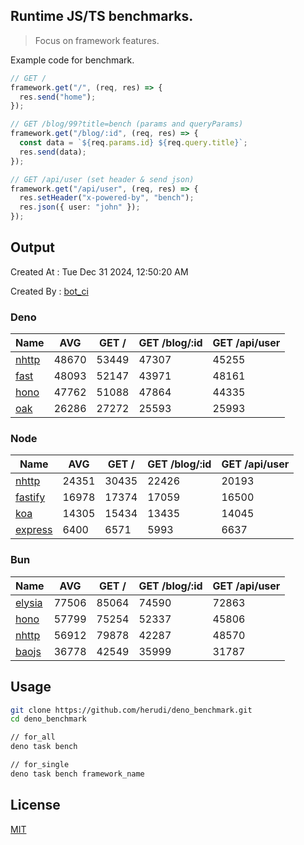 ## Runtime JS/TS benchmarks.

> Focus on framework features.

Example code for benchmark.
```ts
// GET /
framework.get("/", (req, res) => {
  res.send("home");
});

// GET /blog/99?title=bench (params and queryParams)
framework.get("/blog/:id", (req, res) => {
  const data = `${req.params.id} ${req.query.title}`;
  res.send(data);
});

// GET /api/user (set header & send json)
framework.get("/api/user", (req, res) => {
  res.setHeader("x-powered-by", "bench");
  res.json({ user: "john" });
});
```

## Output
Created At : Tue Dec 31 2024, 12:50:20 AM

Created By : [bot_ci](https://github.com/herudi/deno_benchmarks/commits?author=github-actions%5Bbot%5D)


### Deno
|Name|AVG|GET /|GET /blog/:id|GET /api/user|
|----|----|----|----|----|
|[nhttp](https://github.com/nhttp/nhttp)|48670|53449|47307|45255|
|[fast](https://github.com/danteissaias/fast)|48093|52147|43971|48161|
|[hono](https://github.com/honojs/hono)|47762|51088|47864|44335|
|[oak](https://github.com/oakserver/oak)|26286|27272|25593|25993|
  


### Node
|Name|AVG|GET /|GET /blog/:id|GET /api/user|
|----|----|----|----|----|
|[nhttp](https://github.com/nhttp/nhttp)|24351|30435|22426|20193|
|[fastify](https://github.com/fastify/fastify)|16978|17374|17059|16500|
|[koa](https://github.com/koajs/koa)|14305|15434|13435|14045|
|[express](https://github.com/expressjs/express)|6400|6571|5993|6637|
  


### Bun
|Name|AVG|GET /|GET /blog/:id|GET /api/user|
|----|----|----|----|----|
|[elysia](https://github.com/elysiajs/elysia)|77506|85064|74590|72863|
|[hono](https://github.com/honojs/hono)|57799|75254|52337|45806|
|[nhttp](https://github.com/nhttp/nhttp)|56912|79878|42287|48570|
|[baojs](https://github.com/mattreid1/baojs)|36778|42549|35999|31787|
  



## Usage

```bash
git clone https://github.com/herudi/deno_benchmark.git
cd deno_benchmark

// for_all
deno task bench

// for_single
deno task bench framework_name
```

## License

[MIT](LICENSE)

